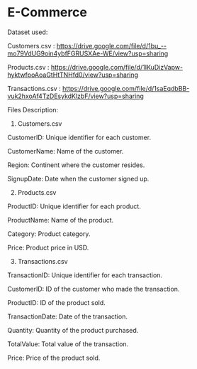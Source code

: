 # E-Commerce

Dataset used:

Customers.csv    : https://drive.google.com/file/d/1bu_--mo79VdUG9oin4ybfFGRUSXAe-WE/view?usp=sharing

Products.csv     : https://drive.google.com/file/d/1IKuDizVapw-hyktwfpoAoaGtHtTNHfd0/view?usp=sharing

Transactions.csv : https://drive.google.com/file/d/1saEqdbBB-vuk2hxoAf4TzDEsykdKlzbF/view?usp=sharing

Files Description:

1. Customers.csv
   
CustomerID:   Unique identifier for each customer.

CustomerName: Name of the customer.

Region:       Continent where the customer resides.

SignupDate:   Date when the customer signed up.

2. Products.csv
   
ProductID:    Unique identifier for each product.

ProductName:  Name of the product.

Category:     Product category.

Price:        Product price in USD.

3. Transactions.csv

TransactionID:   Unique identifier for each transaction.

CustomerID:      ID of the customer who made the transaction.

ProductID:       ID of the product sold.

TransactionDate: Date of the transaction.

Quantity:        Quantity of the product purchased.

TotalValue:      Total value of the transaction.

Price:           Price of the product sold.


